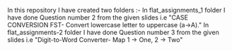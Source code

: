 In this repository I have created two folders :-
In flat_assignments_1 folder I have done Question number 2 from the given slides i.e "CASE CONVERSION FST- Convert lowercase letter to uppercase (a->A)."
In flat_assignments-2 folder I have done Question number 3 from the given slides i.e "Digit-to-Word Converter- Map 1 -> One, 2 -> Two"
